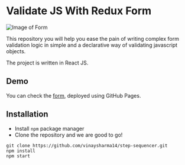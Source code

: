 # Validate JS With Redux Form

![Image of Form](https://imgur.com/a/DO1qNwA)

This repository you will help you ease the pain of writing complex form validation logic in simple and a declarative way of validating javascript objects.

The project is written in React JS.


## Demo

You can check the [form](https://vinaysharma14.github.io/validate-js-with-redux-form/), deployed using GitHub Pages.

## Installation

- Install `npm` package manager
- Clone the repository and we are good to go!

``` 
git clone https://github.com/vinaysharma14/step-sequencer.git
npm install
npm start
```
